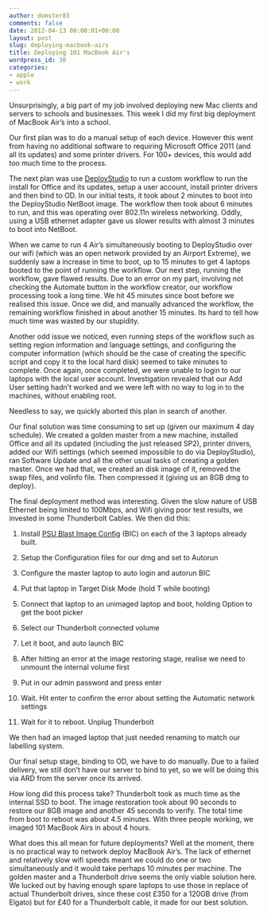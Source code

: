 ```yaml
---
author: domster83
comments: false
date: 2012-04-13 00:00:01+00:00
layout: post
slug: deploying-macbook-airs
title: Deploying 101 MacBook Air's
wordpress_id: 30
categories:
- apple
- work
---
```


Unsurprisingly, a big part of my job involved deploying new Mac clients and servers to schools and businesses. This week I did my first big deployment of MacBook Air’s into a school.

Our first plan was to do a manual setup of each device. However this went from having no additional software to requiring Microsoft Office 2011 (and all its updates) and some printer drivers. For 100+ devices, this would add too much time to the process.

The next plan was use [DeployStudio](http://www.deploystudio.com) to run a custom workflow to run the install for Office and its updates, setup a user account, install printer drivers and then bind to OD. In our initial tests, it took about 2 minutes to boot into the DeployStudio NetBoot image. The workflow then took about 6 minutes to run, and this was operating over 802.11n wireless networking. Oddly, using a USB ethernet adapter gave us slower results with almost 3 minutes to boot into NetBoot.

When we came to run 4 Air’s simultaneously booting to DeployStudio over our wifi (which was an open network provided by an Airport Extreme), we suddenly saw a increase in time to boot, up to 15 minutes to get 4 laptops booted to the point of running the workflow. Our next step, running the workflow, gave flawed results. Due to an error on my part, involving not checking the Automate button in the workflow creator, our workflow processing took a long time. We hit 45 minutes since boot before we realised this issue. Once we did, and manually advanced the workflow, the remaining workflow finished in about another 15 minutes. Its hard to tell how much time was wasted by our stupidity.

Another odd issue we noticed, even running steps of the workflow such as setting region information and language settings, and configuring the computer information (which should be the case of creating the specific script and copy it to the local hard disk) seemed to take minutes to complete. Once again, once completed, we were unable to login to our laptops with the local user account. Investigation revealed that our Add User setting hadn’t worked and we were left with no way to log in to the machines, without enabling root.

Needless to say, we quickly aborted this plan in search of another.

Our final solution was time consuming to set up (given our maximum 4 day schedule). We created a golden master from a new machine, installed Office and all its updated (including the just released SP2), printer drivers, added our Wifi settings (which seemed impossible to do via DeployStudio), ran Software Update and all the other usual tasks of creating a golden master. Once we had that, we created an disk image of it, removed the swap files, and volinfo file. Then compressed it (giving us an 8GB dmg to deploy).

The final deployment method was interesting. Given the slow nature of USB Ethernet being limited to 100Mbps, and Wifi giving poor test results, we invested in some Thunderbolt Cables. We then did this:   

1. Install [PSU Blast Image Config](http://clc.its.psu.edu/UnivServices/itadmins/mac/blastimageconfig) (BIC) on each of the 3 laptops already built.   

2. Setup the Configuration files for our dmg and set to Autorun   

3. Configure the master laptop to auto login and autorun BIC   

4. Put that laptop in Target Disk Mode (hold T while booting)   

5. Connect that laptop to an unimaged laptop and boot, holding Option to get the boot picker   

6. Select our Thunderbolt connected volume   

7. Let it boot, and auto launch BIC   

8. After hitting an error at the image restoring stage, realise we need to unmount the internal volume first   

9. Put in our admin password and press enter   

10. Wait. Hit enter to confirm the error about setting the Automatic network settings   

11. Wait for it to reboot. Unplug Thunderbolt  

We then had an imaged laptop that just needed renaming to match our labelling system.

Our final setup stage, binding to OD, we have to do manually. Due to a failed delivery, we still don’t have our server to bind to yet, so we will be doing this via ARD from the server once its arrived.

How long did this process take? Thunderbolt took as much time as the internal SSD to boot. The image restoration took about 90 seconds to restore our 8GB image and another 45 seconds to verify. The total time from boot to reboot was about 4.5 minutes. With three people working, we imaged 101 MacBook Airs in about 4 hours.

What does this all mean for future deployments? Well at the moment, there is no practical way to network deploy MacBook Air’s. The lack of ethernet and relatively slow wifi speeds meant we could do one or two simultaneously and it would take perhaps 10 minutes per machine.
The golden master and a Thunderbolt drive seems the only viable solution here. We lucked out by having enough spare laptops to use those in replace of actual Thunderbolt drives, since these cost £350 for a 120GB drive (from Elgato) but for £40 for a Thunderbolt cable, it made for our best solution.
